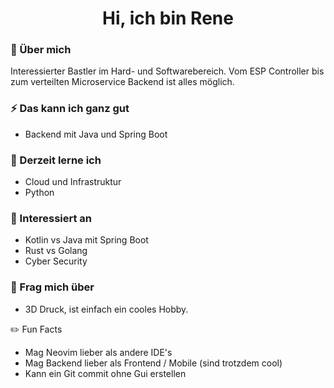 <h1 align="center">Hi, ich bin Rene</h1>

<h3>👋 Über mich</h3>
<p>Interessierter Bastler im Hard- und Softwarebereich. Vom ESP Controller bis zum verteilten Microservice Backend ist alles möglich.</p>

<h3>⚡ Das kann ich ganz gut</h3>
<ul>
  <li>Backend mit Java und Spring Boot</li>
</ul>

<h3>🌱 Derzeit lerne ich</h3>
<ul>
  <li>Cloud und Infrastruktur</li>
  <li>Python</li>
</ul>

<h3>👀 Interessiert an</h3>
<ul>
  <li>Kotlin vs Java mit Spring Boot</li>
  <li>Rust vs Golang</li>
  <li>Cyber Security</li>
</ul>

<h3>💬 Frag mich über</h3>
<ul>
  <li>
    3D Druck, ist einfach ein cooles Hobby.
  </li>
</ul>

<p>✏️ Fun Facts</p>
<ul>
  <li>Mag Neovim lieber als andere IDE's</li>
  <li>Mag Backend lieber als Frontend / Mobile (sind trotzdem cool)</li>
  <li>Kann ein Git commit ohne Gui erstellen</li>
</ul>
<!--
**ReneRuprecht/ReneRuprecht** is a ✨ _special_ ✨ repository because its `README.md` (this file) appears on your GitHub profile.

Here are some ideas to get you started:

- 🔭 I’m currently working on ...
- 🌱 I’m currently learning ...
- 👯 I’m looking to collaborate on ...
- 🤔 I’m looking for help with ...
- 💬 Ask me about ...
- 📫 How to reach me: ...
- 😄 Pronouns: ...
- ⚡ Fun fact: ...
-->

